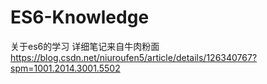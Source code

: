 # ES6-Knowledge
关于es6的学习
详细笔记来自牛肉粉面
https://blog.csdn.net/niuroufen5/article/details/126340767?spm=1001.2014.3001.5502

